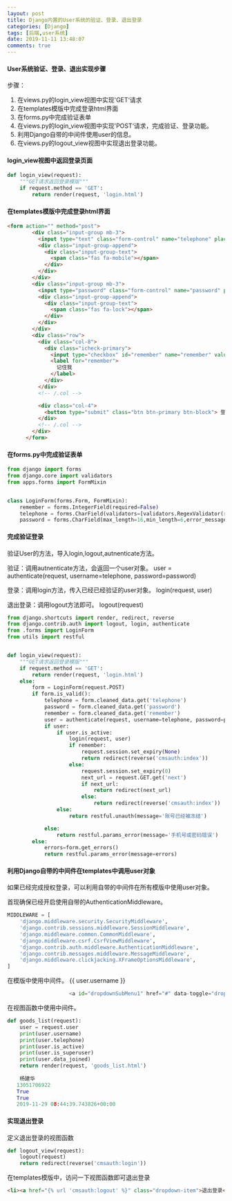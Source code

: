 ```yaml
---
layout: post
title: Django内置的User系统的验证、登录、退出登录
categories: [Django]
tags: [后端,user系统]
date: 2019-11-11 13:48:07
comments: true
---
```



#### User系统验证、登录、退出实现步骤


步骤：
1. 在views.py的login_view视图中实现'GET‘请求
2. 在templates模版中完成登录html界面
3. 在forms.py中完成验证表单
2. 在views.py的login_view视图中实现'POST‘请求，完成验证、登录功能。
3. 利用Django自带的中间件使用user的信息。
3. 在views.py的logout_view视图中实现退出登录功能。


#### login_view视图中返回登录页面


```Python
def login_view(request):
    """GET请求返回登录模版"""
    if request.method == 'GET':
        return render(request, 'login.html')
```

#### 在templates模版中完成登录html界面


```Html
<form action="" method="post">
        <div class="input-group mb-3">
          <input type="text" class="form-control" name="telephone" placeholder="手机号">
          <div class="input-group-append">
            <div class="input-group-text">
              <span class="fas fa-mobile"></span>
            </div>
          </div>
        </div>
        <div class="input-group mb-3">
          <input type="password" class="form-control" name="password" placeholder="密码">
          <div class="input-group-append">
            <div class="input-group-text">
              <span class="fas fa-lock"></span>
            </div>
          </div>
        </div>
        <div class="row">
          <div class="col-8">
            <div class="icheck-primary">
              <input type="checkbox" id="remember" name="remember" value="1">
              <label for="remember">
                记住我
              </label>
            </div>
          </div>
          <!-- /.col -->

          <div class="col-4">
            <button type="submit" class="btn btn-primary btn-block"> 登录 </button>
          </div>
          <!-- /.col -->
        </div>
      </form>
```

#### 在forms.py中完成验证表单


```Python
from django import forms
from django.core import validators
from apps.forms import FormMixin


class LoginForm(forms.Form, FormMixin):
    remember = forms.IntegerField(required=False)
    telephone = forms.CharField(validators=[validators.RegexValidator(r'1[345678]\d{9}', message='手机号格式不正确')], error_messages = {'required':'手机号必填'})
    password = forms.CharField(max_length=16,min_length=6,error_messages={'min_length':'密码最少6位','max_length':'密码不能超过16位', 'required':'密码必填'})


```

#### 完成验证登录

验证User的方法，导入login,logout,autnenticate方法。

验证：调用autnenticate方法，会返回一个user对象。
user = authenticate(request, username=telephone, password=password)

登录：调用login方法，传入已经已经验证的user对象。
login(request, user)

退出登录：调用logout方法即可。
logout(request)


```Python
from django.shortcuts import render, redirect, reverse
from django.contrib.auth import logout, login, authenticate
from .forms import LoginForm
from utils import restful


def login_view(request):
    """GET请求返回登录模版"""
    if request.method == 'GET':
        return render(request, 'login.html')
    else:
        form = LoginForm(request.POST)
        if form.is_valid():
            telephone = form.cleaned_data.get('telephone')
            password = form.cleaned_data.get('password')
            remember = form.cleaned_data.get('remember')
            user = authenticate(request, username=telephone, password=password)
            if user:
                if user.is_active:
                    login(request, user)
                    if remember:
                        request.session.set_expiry(None)
                        return redirect(reverse('cmsauth:index'))
                    else:
                        request.session.set_expiry(0)
                        next_url = request.GET.get('next')
                        if next_url:
                            return redirect(next_url)
                        else:
                            return redirect(reverse('cmsauth:index'))
                else:
                    return restful.unauth(message='账号已经被冻结')

            else:
                return restful.params_error(message='手机号或密码错误')
        else:
            errors=form.get_errors()
            return restful.params_error(message=errors)
```

#### 利用Django自带的中间件在templates中调用user对象
如果已经完成授权登录，可以利用自带的中间件在所有模版中使用user对象。

首现确保已经开启使用自带的AuthenticationMiddleware。

```Python
MIDDLEWARE = [
    'django.middleware.security.SecurityMiddleware',
    'django.contrib.sessions.middleware.SessionMiddleware',
    'django.middleware.common.CommonMiddleware',
    'django.middleware.csrf.CsrfViewMiddleware',
    'django.contrib.auth.middleware.AuthenticationMiddleware',
    'django.contrib.messages.middleware.MessageMiddleware',
    'django.middleware.clickjacking.XFrameOptionsMiddleware',
]
```

在模版中使用中间件。
{{ user.username }}

```Python
                    <a id="dropdownSubMenu1" href="#" data-toggle="dropdown" aria-haspopup="true" aria-expanded="false" class="nav-link dropdown-toggle">{{ user.username }}</a>

```

在视图函数中使用中间件。

```Python
def goods_list(request):
    user = request.user
    print(user.username)
    print(user.telephone)
    print(user.is_active)
    print(user.is_superuser)
    print(user.data_joined)
    return render(request, 'goods_list.html')
    
    杨建华
   13051706922
   True
   True
   2019-11-29 08:44:39.743826+00:00  
```


#### 实现退出登录


定义退出登录的视图函数

```Python
def logout_view(request):
    logout(request)
    return redirect(reverse('cmsauth:login'))
```
在templates模版中，访问一下视图函数即可退出登录

```html
<li><a href="{% url 'cmsauth:logout' %}" class="dropdown-item">退出登录</a></li>
```




